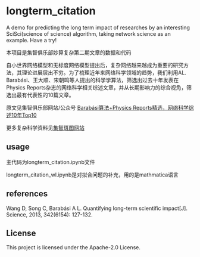 # longterm_citation
A demo for predicting the long term impact of researches by an interesting SciSci(science of science) algorithm,
taking network science as an example. Have a try!

本项目是集智俱乐部妙算复杂第二期文章的数据和代码

自小世界网络模型和无标度网络模型提出后，复杂网络越来越成为重要的研究方法，其理论进展层出不穷。为了梳理近年来网络科学领域的趋势，我们利用AL. Barabási、王大顺、宋朝鸣等人提出的科学学算法，筛选出过去十年发表在Physics Reports杂志的网络科学相关综述文章，并从长期影响力的综合视角，筛选出最有代表性的10篇文章。


原文见集智俱乐部网站/公众号 [Barabási算法+Physics Reports精选，网络科学综述10年Top10](https://swarma.org/?p=33078)

更多复杂科学资料见[集智斑图网站](https://pattern.swarma.org/)

## usage
主代码为longterm_citation.ipynb文件

longterm_citation_wl.ipynb是对拟合问题的补充，用的是mathmatica语言

## references
Wang D, Song C, Barabási A L. Quantifying long-term scientific impact[J]. Science, 2013, 342(6154): 127-132.

## License
This project is licensed under the Apache-2.0 License.
